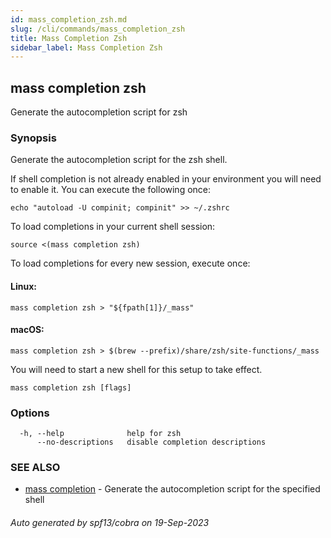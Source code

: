 ```yaml
---
id: mass_completion_zsh.md
slug: /cli/commands/mass_completion_zsh
title: Mass Completion Zsh
sidebar_label: Mass Completion Zsh
---
```

## mass completion zsh

Generate the autocompletion script for zsh

### Synopsis

Generate the autocompletion script for the zsh shell.

If shell completion is not already enabled in your environment you will need
to enable it.  You can execute the following once:

	echo "autoload -U compinit; compinit" >> ~/.zshrc

To load completions in your current shell session:

	source <(mass completion zsh)

To load completions for every new session, execute once:

#### Linux:

	mass completion zsh > "${fpath[1]}/_mass"

#### macOS:

	mass completion zsh > $(brew --prefix)/share/zsh/site-functions/_mass

You will need to start a new shell for this setup to take effect.


```
mass completion zsh [flags]
```

### Options

```
  -h, --help              help for zsh
      --no-descriptions   disable completion descriptions
```

### SEE ALSO

* [mass completion](/cli/commands/mass_completion)	 - Generate the autocompletion script for the specified shell

###### Auto generated by spf13/cobra on 19-Sep-2023
